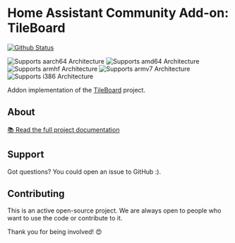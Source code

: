 # Home Assistant Community Add-on: TileBoard

[![Github Status][github-status]][github-status]

![Supports aarch64 Architecture][aarch64-shield]
![Supports amd64 Architecture][amd64-shield]
![Supports armhf Architecture][armhf-shield]
![Supports armv7 Architecture][armv7-shield]
![Supports i386 Architecture][i386-shield]

Addon implementation of the [TileBoard](https://github.com/resoai/TileBoard) project.

## About
[:books: Read the full project documentation][docs]

## Support

Got questions?
You could open an issue to GitHub :).

## Contributing

This is an active open-source project. We are always open to people who want to
use the code or contribute to it.

Thank you for being involved! :heart_eyes:

[aarch64-shield]: https://img.shields.io/badge/aarch64-yes-green.svg
[amd64-shield]: https://img.shields.io/badge/amd64-yes-green.svg
[armhf-shield]: https://img.shields.io/badge/armhf-yes-green.svg
[armv7-shield]: https://img.shields.io/badge/armv7-yes-green.svg
[i386-shield]: https://img.shields.io/badge/i386-yes-green.svg
[docs]: https://github.com/resoai/TileBoard/blob/master/README.md
[github-status]: https://github.com/anthony2856/hassio-tileboard-addon/workflows/Publish/badge.svg?branch=master
